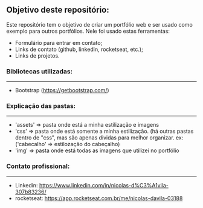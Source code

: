 ## Objetivo deste repositório:

Este repositório tem o objetivo de criar um portfólio web e ser usado como exemplo para outros portfólios. Nele foi usado estas ferramentas:

   * Formulário para entrar em contato;
   * Links de contato (github, linkedin, rocketseat, etc.);
   * Links de projetos.

### Bibliotecas utilizadas:
<hr>

  * Bootstrap (https://getbootstrap.com/)

### Explicação das pastas:
<hr>

  * 'assets' => pasta onde está a minha estilização e imagens</li>
  * 'css' => pasta onde está somente a minha estilização. (há outras pastas dentro de "css", mas são apenas dividas para melhor organizar. ex: ('cabecalho' => estilozação do cabeçalho)
  * 'img' => pasta onde está todas as imagens que utilizei no portfólio</li>

### Contato profissional:
<hr>

  * Linkedin: https://www.linkedin.com/in/nicolas-d%C3%A1vila-307b83236/
  * rocketseat: https://app.rocketseat.com.br/me/nicolas-davila-03188